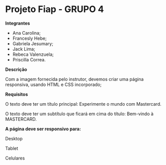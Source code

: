# Projeto Fiap - GRUPO 4

**Integrantes**
- Ana Carolina;
- Francesly Hebe;
- Gabriela Jesumary;
- Jack Lima;
- Rebeca Valenzuela;
- Priscilla Correa.


**Descrição**

Com a imagem fornecida pelo instrutor, devemos criar uma página responsiva, usando HTML e CSS incorporado;

**Requisitos**

O texto deve ter um título principal: Experimente o mundo com Mastercard.

O texto deve ter um subtítulo que ficará em cima do título: Bem-vindo à MASTERCARD.

**A página deve ser responsivo para:**

Desktop

Tablet

Celulares

